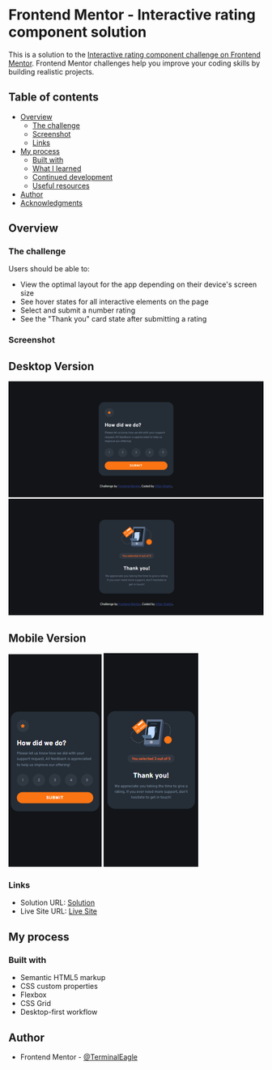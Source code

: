 # Frontend Mentor - Interactive rating component solution

This is a solution to the [Interactive rating component challenge on Frontend Mentor](https://www.frontendmentor.io/challenges/interactive-rating-component-koxpeBUmI). Frontend Mentor challenges help you improve your coding skills by building realistic projects.

## Table of contents

- [Overview](#overview)
  - [The challenge](#the-challenge)
  - [Screenshot](#screenshot)
  - [Links](#links)
- [My process](#my-process)
  - [Built with](#built-with)
  - [What I learned](#what-i-learned)
  - [Continued development](#continued-development)
  - [Useful resources](#useful-resources)
- [Author](#author)
- [Acknowledgments](#acknowledgments)

## Overview

### The challenge

Users should be able to:

- View the optimal layout for the app depending on their device's screen size
- See hover states for all interactive elements on the page
- Select and submit a number rating
- See the "Thank you" card state after submitting a rating

### Screenshot

## Desktop Version

![](./solution-desktop-provide-rating.png)
![](./solution-desktop-display-rating.png)

## Mobile Version

![](./solution-mobile-provide-rating.png)
![](./solution-mobile-display-rating.png)

### Links

- Solution URL: [Solution](https://github.com/TerminalEagle/Interactive-Rating-Component)
- Live Site URL: [Live Site](https://terminaleagle.github.io/Interactive-Rating-Component/)

## My process

### Built with

- Semantic HTML5 markup
- CSS custom properties
- Flexbox
- CSS Grid
- Desktop-first workflow

## Author

- Frontend Mentor - [@TerminalEagle](https://www.frontendmentor.io/profile/TerminalEagle)
